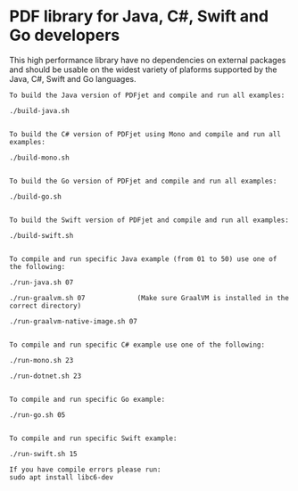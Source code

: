 # PDF library for Java, C#, Swift and Go developers

This high performance library have no dependencies on external packages and should be usable on the widest variety of plaforms supported by the Java, C#, Swift and Go languages.


```
To build the Java version of PDFjet and compile and run all examples:

./build-java.sh


To build the C# version of PDFjet using Mono and compile and run all examples:

./build-mono.sh


To build the Go version of PDFjet and compile and run all examples:

./build-go.sh


To build the Swift version of PDFjet and compile and run all examples:

./build-swift.sh


To compile and run specific Java example (from 01 to 50) use one of the following:

./run-java.sh 07

./run-graalvm.sh 07             (Make sure GraalVM is installed in the correct directory)

./run-graalvm-native-image.sh 07


To compile and run specific C# example use one of the following:

./run-mono.sh 23

./run-dotnet.sh 23


To compile and run specific Go example:

./run-go.sh 05


To compile and run specific Swift example:

./run-swift.sh 15

If you have compile errors please run:
sudo apt install libc6-dev
